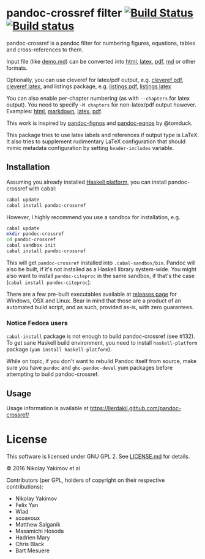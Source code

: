 # pandoc-crossref filter [![Build Status](https://travis-ci.org/lierdakil/pandoc-crossref.svg?branch=master)](https://travis-ci.org/lierdakil/pandoc-crossref) [![Build status](https://ci.appveyor.com/api/projects/status/v04mfbglpcdqfln4/branch/master?svg=true)](https://ci.appveyor.com/project/lierdakil/pandoc-crossref/branch/master)

pandoc-crossref is a pandoc filter for numbering figures, equations, tables and cross-references to them.

Input file (like [demo.md][demo-md]) can be converted into [html][html], [latex][latex], [pdf][pdf], [md][md] or other formats.

Optionally, you can use cleveref for latex/pdf output, e.g. [cleveref pdf][cpdf], [cleveref latex][clatex], and listings package, e.g. [listings pdf][lpdf], [listings latex][llatex]

You can also enable per-chapter numbering (as with `--chapters` for latex output). You need to specify `-M chapters` for non-latex/pdf output however. Examples: [html][chap-html], [markdown][chap-markdown], [latex][chap-latex], [pdf][chap-pdf].

[demo-md]: http://lierdakil.github.io/pandoc-crossref/demo/demo.md
[html]: http://lierdakil.github.io/pandoc-crossref/demo/output.html
[latex]: http://lierdakil.github.io/pandoc-crossref/demo/output.latex
[pdf]: http://lierdakil.github.io/pandoc-crossref/demo/output.pdf
[md]: http://lierdakil.github.io/pandoc-crossref/demo/output.md
[chap-html]: http://lierdakil.github.io/pandoc-crossref/demo/output-chapters.html
[chap-latex]: http://lierdakil.github.io/pandoc-crossref/demo/output-chapters.latex
[chap-markdown]: http://lierdakil.github.io/pandoc-crossref/demo/output-chapters.md
[chap-pdf]: http://lierdakil.github.io/pandoc-crossref/demo/output-chapters.pdf
[clatex]: http://lierdakil.github.io/pandoc-crossref/demo/output-cref.latex
[cpdf]: http://lierdakil.github.io/pandoc-crossref/demo/output-cref.pdf
[llatex]: http://lierdakil.github.io/pandoc-crossref/demo/output-listings.latex
[lpdf]: http://lierdakil.github.io/pandoc-crossref/demo/output-listings.pdf


This work is inspired by [pandoc-fignos][1] and [pandoc-eqnos][2] by @tomduck.

[1]: https://github.com/tomduck/pandoc-fignos
[2]: https://github.com/tomduck/pandoc-eqnos

This package tries to use latex labels and references if output type is LaTeX. It also tries to supplement rudimentary LaTeX configuration that should mimic metadata configuration by setting `header-includes` variable.

## Installation

Assuming you already installed [Haskell platform](http://hackage.haskell.org/platform/), you can install pandoc-crossref with cabal:

```bash
cabal update
cabal install pandoc-crossref
```

However, I highly recommend you use a sandbox for installation, e.g.

```bash
cabal update
mkdir pandoc-crossref
cd pandoc-crossref
cabal sandbox init
cabal install pandoc-crossref
```

This will get `pandoc-crossref` installed into `.cabal-sandbox/bin`. Pandoc will also be built, if it's not installed as a Haskell library system-wide. You might also want to install `pandoc-citeproc` in the same sandbox, if that's the case (`cabal install pandoc-citeproc`).

There are a few pre-built executables available at [releases page](https://github.com/lierdakil/pandoc-crossref/releases/latest) for Windows, OSX and Linux. Bear in mind that those are a product of an automated build script, and as such, provided as-is, with zero guarantees.

### Notice Fedora users

`cabal-install` package is not enough to build pandoc-crossref (see #132). To get sane Haskell build environment, you need to install `haskell-platform` package (`yum install haskell-platform`).

While on topic, if you don't want to rebuild Pandoc itself from source, make sure you have `pandoc` and `ghc-pandoc-devel` yum packages before attempting to build pandoc-crossref.

## Usage

Usage information is available at <https://lierdakil.github.com/pandoc-crossref/>

# License

This software is licensed under GNU GPL 2. See [LICENSE.md](https://github.com/lierdakil/pandoc-crossref/blob/master/LICENSE.md) for details.

© 2016 Nikolay Yakimov et al

Contributors (per GPL, holders of copyright on their respective contributions):

* Nikolay Yakimov
* Felix Yan
* Wlad
* scoavoux
* Matthew Salganik
* Masamichi Hosoda
* Hadrien Mary
* Chris Black
* Bart Mesuere
